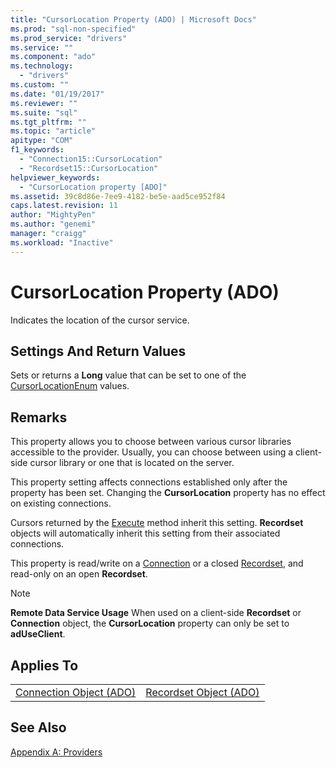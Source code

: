 ```yaml
---
title: "CursorLocation Property (ADO) | Microsoft Docs"
ms.prod: "sql-non-specified"
ms.prod_service: "drivers"
ms.service: ""
ms.component: "ado"
ms.technology:
  - "drivers"
ms.custom: ""
ms.date: "01/19/2017"
ms.reviewer: ""
ms.suite: "sql"
ms.tgt_pltfrm: ""
ms.topic: "article"
apitype: "COM"
f1_keywords: 
  - "Connection15::CursorLocation"
  - "Recordset15::CursorLocation"
helpviewer_keywords: 
  - "CursorLocation property [ADO]"
ms.assetid: 39c8d86e-7ee9-4182-be5e-aad5ce952f84
caps.latest.revision: 11
author: "MightyPen"
ms.author: "genemi"
manager: "craigg"
ms.workload: "Inactive"
---
```

# CursorLocation Property (ADO)
Indicates the location of the cursor service.  
  
## Settings And Return Values  
 Sets or returns a **Long** value that can be set to one of the [CursorLocationEnum](../../../ado/reference/ado-api/cursorlocationenum.md) values.  
  
## Remarks  
 This property allows you to choose between various cursor libraries accessible to the provider. Usually, you can choose between using a client-side cursor library or one that is located on the server.  
  
 This property setting affects connections established only after the property has been set. Changing the **CursorLocation** property has no effect on existing connections.  
  
 Cursors returned by the [Execute](../../../ado/reference/ado-api/execute-method-ado-connection.md) method inherit this setting. **Recordset** objects will automatically inherit this setting from their associated connections.  
  
 This property is read/write on a [Connection](../../../ado/reference/ado-api/connection-object-ado.md) or a closed [Recordset](../../../ado/reference/ado-api/recordset-object-ado.md), and read-only on an open **Recordset**.  
  
> [!NOTE]
>  **Remote Data Service Usage** When used on a client-side **Recordset** or **Connection** object, the **CursorLocation** property can only be set to **adUseClient**.  
  
## Applies To  
  
|||  
|-|-|  
|[Connection Object (ADO)](../../../ado/reference/ado-api/connection-object-ado.md)|[Recordset Object (ADO)](../../../ado/reference/ado-api/recordset-object-ado.md)|  
  
## See Also  
 [Appendix A: Providers](../../../ado/guide/appendixes/appendix-a-providers.md)
